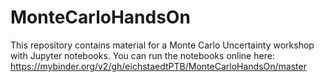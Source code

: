 # MonteCarloHandsOn
This repository contains material for a Monte Carlo Uncertainty workshop with Jupyter notebooks. You can run the notebooks online here: https://mybinder.org/v2/gh/eichstaedtPTB/MonteCarloHandsOn/master
